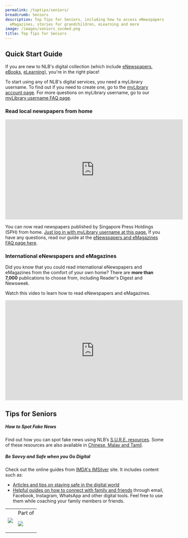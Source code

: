 ```yaml
---
permalink: /toptips/seniors/
breadcrumb: Seniors
description: Top Tips for Seniors, including how to access eNewspapers and
  eMagazines, stories for grandchildren, eLearning and more
image: /images/seniors_socmed.png
title: Top Tips for Seniors
---
```

<h2>Quick Start Guide</h2>
If you are new to NLB's digital collection (which include <a href="/get-started-with/enews/">eNewspapers</a>, <a href="/get-started-with/libby/">eBooks</a>, <a href="/get-started-with/lynda/">eLearning</a>), you're in the right place!
<p>To start using any of NLB's digital services, you need a myLibrary username. To find out if you need to create one, go to the <a href="https://account.nlb.gov.sg" target="_blank">myLibrary account page</a>. 
<!--If you need to create one, <a href="/images/mylibrary_guide_TOYL.pdf" target="_blank"> this handy step-by-step PDF guide (1.2 MB)</a> has all the answers, in all 4 languages.--> 
For more questions on myLibrary username, go to our <a href="/get-started-with/myLibrary/#mylibrary" target="_blank">myLibrary username FAQ page</a>.</p>

<h3>Read local newspapers from home</h3>
<div class="bp-youtube">
<iframe title="how to read SPH enewspapers" width="560" height="315" src="https://www.youtube.com/embed/brkz6074lXw" frameborder="0" allow="accelerometer; autoplay; encrypted-media; gyroscope; picture-in-picture" allowfullscreen></iframe>
</div>
<p>You can now read newspapers published by Singapore Press Holdings (SPH) from home. <a href="https://eresources.nlb.gov.sg/main/sphnewspapers" target="_blank">Just log in with myLibrary username at this page.</a> If you have any questions, read our guide at the <a href="/get-started-with/enews/#sph">eNewspapers and eMagazines FAQ page here</a>.</p>
<h3>International eNewspapers and eMagazines</h3>
<p>Did you know that you could read international eNewspapers and eMagazines from the comfort of your own home? There are <b>more than 7,000</b> publications to choose from, including Reader's Digest and Newsweek. </p>
<p>Watch this video to learn how to read eNewspapers and eMagazines.</p>
<div class="bp-youtube">
<iframe title="how to use PressReader" width="560" height="315" src="https://www.youtube.com/embed/uE0_PdTNWKs" frameborder="0" allow="accelerometer; autoplay; encrypted-media; gyroscope; picture-in-picture" allowfullscreen></iframe>
</div>

<p><h2>Tips for Seniors</h2></p>
<!--<a href="/images/Seniors.png"><img src="/images/Seniors_lowres.png" alt="An infographic featuring top tips for seniors on NLB's digital collection, such as accessing eNewspapers and eMagazines, stories for grandchildren, eLearning and so on."></a>
<a href="/images/Seniors.png">Click to enlarge</a>
<p>Find out more about <a href="/get-started-with/enews/">how to access eNewspapers and eMagazines on PressReader</a>.</p>
<p>Find out more about the <a href="/get-started-with/nlb-mobile/">NLB Mobile app</a>.</p>
<p>Find out more about the <a href="/get-started-with/Libby/">Libby app</a>.</p>
<p>Find out more about <a href="/get-started-with/lynda/">eLearning</a>.</p>
<p><h2>More Tips</h2></p>-->

<p><h5>How to Spot Fake News</h5></p>
<p>Find out how you can spot fake news using NLB’s <a href="https://sure.nlb.gov.sg/resources/audience/seniors/combating-fake-news" target="_blank" rel="noopener">S.U.R.E. resources</a>. Some of these resources are also available in <a href="https://sure.nlb.gov.sg/resources/audience/seniors/multilingual" target="_blank" rel="noopener">Chinese, Malay and Tamil</a>.</p>

<p><h5>Be Savvy and Safe when you Go Digital</h5></p>

<p>Check out the online guides from <a href="https://imsilver.imda.gov.sg/" target="_blank" rel="noopener">IMDA's IMSilver</a> site. It includes content such as:</p>
<ul>
<li><a href="https://imsilver.imda.gov.sg/learn-digital-skills/learn-online/cyber-security-bds/" target="_blank">Articles and tips on staying safe in the digital world</a></li>
<li><a href="https://imsilver.imda.gov.sg/learn-digital-skills/learn-online/e-communications-bds/" target="_blank">Helpful guides on how to connect with family and friends</a> through email, Facebook, Instagram, WhatsApp and other digital tools. Feel free to use them while coaching your family members or friends.</li>
</ul>
<table>
<tbody>
<tr>
<td style="vertical-align: middle;">
<img src="/images/Logo_IMDA-SHGD.png"></td>
<td style="vertical-align: middle;">
Part of
<p><img src="/images/Logo_SGUnited.png"></p>
</td>
</tr>
</tbody>
</table>